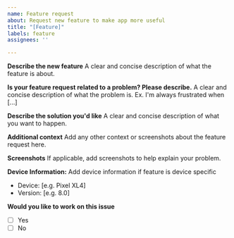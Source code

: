 ```yaml
---
name: Feature request
about: Request new feature to make app more useful
title: "[Feature]"
labels: feature
assignees: ''

---
```


**Describe the new feature**
A clear and concise description of what the feature is about.

**Is your feature request related to a problem? Please describe.**
A clear and concise description of what the problem is. Ex. I'm always frustrated when [...]

**Describe the solution you'd like**
A clear and concise description of what you want to happen.

**Additional context**
Add any other context or screenshots about the feature request here.

**Screenshots**
If applicable, add screenshots to help explain your problem.

**Device Information:**
Add device information if feature is device specific
 - Device: [e.g. Pixel XL4]
 - Version: [e.g. 8.0]

**Would you like to work on this issue**
- [ ] Yes
- [ ] No
